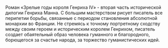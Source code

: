 <!--2015-12-07 21:06:16-->
Роман «Зрелые годы короля Генриха IV» - вторая часть исторической дилогии
Генриха Манна. С большим мастерством рисует писатель все перипетии борьбы,
связанные с периодом становления абсолютной монархии во Франции. Не стремясь к
точному портретному сходству между своим героем и историческим королем
Генрихом, писатель создает обаятельный образ человека гуманного и благородного,
борющегося за счастье народа, за торжество гуманистических идей.
